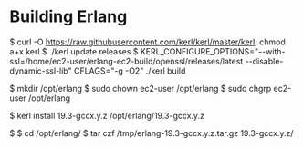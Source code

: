 # Building Erlang

$ curl -O https://raw.githubusercontent.com/kerl/kerl/master/kerl; chmod a+x kerl
$ ./kerl update releases
$ KERL_CONFIGURE_OPTIONS="--with-ssl=/home/ec2-user/erlang-ec2-build/openssl/releases/latest --disable-dynamic-ssl-lib" CFLAGS="-g -O2" ./kerl build <version> <version>

$ mkdir /opt/erlang
$ sudo chown ec2-user /opt/erlang
$ sudo chgrp ec2-user /opt/erlang

$ kerl install 19.3-gccx.y.z /opt/erlang/19.3-gccx.y.z

$
$ cd /opt/erlang/
$ tar czf /tmp/erlang-19.3-gccx.y.z.tar.gz 19.3-gccx.y.z/
